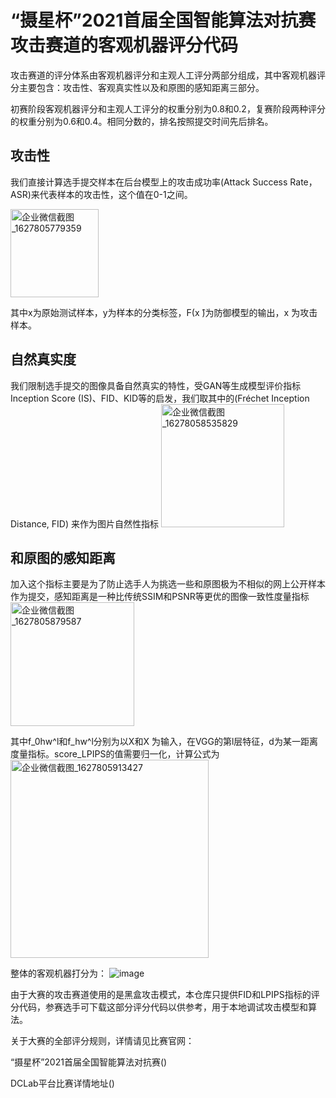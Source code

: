 # “摄星杯”2021首届全国智能算法对抗赛攻击赛道的客观机器评分代码

攻击赛道的评分体系由客观机器评分和主观人工评分两部分组成，其中客观机器评分主要包含：攻击性、客观真实性以及和原图的感知距离三部分。

初赛阶段客观机器评分和主观人工评分的权重分别为0.8和0.2，复赛阶段两种评分的权重分别为0.6和0.4。相同分数的，排名按照提交时间先后排名。

## 攻击性

我们直接计算选手提交样本在后台模型上的攻击成功率(Attack Success Rate，ASR)来代表样本的攻击性，这个值在0-1之间。


<img width="141" alt="企业微信截图_1627805779359" src="https://user-images.githubusercontent.com/17867054/127764318-7058ede9-034f-4de1-bf4e-40665cce2f7e.png">

其中x为原始测试样本，y为样本的分类标签，Ϝ(x ̂)为防御模型的输出，x ̂为攻击样本。

## 自然真实度

我们限制选手提交的图像具备自然真实的特性，受GAN等生成模型评价指标Inception Score (IS)、FID、KID等的启发，我们取其中的(Fréchet Inception Distance, FID) 来作为图片自然性指标
<img width="197" alt="企业微信截图_16278058535829" src="https://user-images.githubusercontent.com/17867054/127764360-1da0362b-2cb8-4f25-babe-5d0d3400aa42.png">


## 和原图的感知距离

加入这个指标主要是为了防止选手人为挑选一些和原图极为不相似的网上公开样本作为提交，感知距离是一种比传统SSIM和PSNR等更优的图像一致性度量指标
<img width="198" alt="企业微信截图_1627805879587" src="https://user-images.githubusercontent.com/17867054/127764371-58202c0b-69c6-4ee2-b992-ff600206f707.png">

其中f_0hw^l和f_hw^l分别为以X和X ̂为输入，在VGG的第l层特征，d为某一距离度量指标。score_LPIPS的值需要归一化，计算公式为
<img width="317" alt="企业微信截图_1627805913427" src="https://user-images.githubusercontent.com/17867054/127764391-1ecc7590-b6f9-4f83-bd1d-fc74910abfe0.png">

整体的客观机器打分为：
![image](https://user-images.githubusercontent.com/17867054/127764405-95930038-f281-415a-95bd-80d102a662de.png)

由于大赛的攻击赛道使用的是黑盒攻击模式，本仓库只提供FID和LPIPS指标的评分代码，参赛选手可下载这部分评分代码以供参考，用于本地调试攻击模型和算法。

关于大赛的全部评分规则，详情请见比赛官网：

“摄星杯”2021首届全国智能算法对抗赛()

DCLab平台比赛详情地址()
